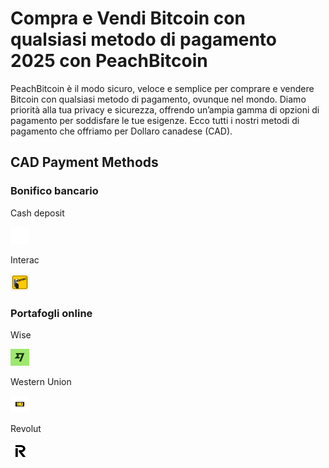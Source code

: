 <body class="payment-methods-page">

# Compra e Vendi Bitcoin con qualsiasi metodo di pagamento 2025 con PeachBitcoin

PeachBitcoin è il modo sicuro, veloce e semplice per comprare e vendere Bitcoin con qualsiasi metodo di pagamento, ovunque nel mondo. Diamo priorità alla tua privacy e sicurezza, offrendo un’ampia gamma di opzioni di pagamento per soddisfare le tue esigenze. Ecco tutti i nostri metodi di pagamento che offriamo per Dollaro canadese (CAD).

## CAD Payment Methods

### Bonifico bancario

<div class="payment-grid">
    <div class="payment-grid-item">
        <p>Cash deposit</p> 
        <img src="/img/faq/logoimg/blank.png" width="30px" height="27px" alt="Compra bitcoin con cash deposit, Vendi bitcoin con cash deposit">
    </div>
    <div class="payment-grid-item">
        <p>Interac</p> 
        <img src="/img/faq/logoimg/interac.png" width="30px" height="27px" alt="Compra bitcoin con Interac, Vendi bitcoin con Interac">
    </div>
</div>

### Portafogli online

<div class="payment-grid">
    <div class="payment-grid-item">
        <p>Wise</p> 
        <img src="/img/faq/logoimg/wise.png" width="30px" height="27px" alt="Compra bitcoin con Wise, Vendi bitcoin con Wise">
    </div>
    <div class="payment-grid-item">
        <p>Western Union</p> 
        <img src="/img/faq/logoimg/westernunion.png" width="30px" height="27px" alt="Compra bitcoin con Western Union, Vendi bitcoin con Western Union">
    </div>
        <div class="payment-grid-item">
        <p>Revolut</p> 
        <img src="/img/faq/logoimg/revolut.png" width="30px" height="27px" alt="Compra bitcoin con Revolut, Vendi bitcoin con Revolut">
    </div>
</div>

</body>
